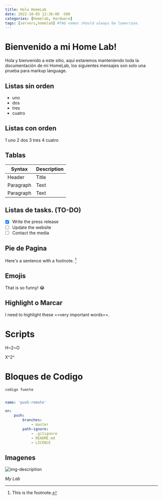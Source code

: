 ```yaml
---
title: Hola HomeLab
date: 2022-10-05 12:36:00 -500
categories: [Homelab, Hardware]
tags: [servers,homelab] #TAG names should always be lowercase.
---
```


# Bienvenido a mi Home Lab!

Hola y bienvenido a este sitio, aqui estaremos manteniendo toda la documentación de mi HomeLab, los siguientes mensajes son solo una prueba para markup language.

## Listas sin orden

* uno
* dos
* tres
* cuatro

## Listas con orden

1 uno
2 dos
3 tres
4 cuatro

## Tablas

| Syntax | Description |
| ----------- | ----------- |
| Header | Title |
| Paragraph | Text |
| Paragraph | Text |

## Listas de tasks. (TO-DO)

- [x] Write the press release
- [ ] Update the website
- [ ] Contact the media

## Pie de Pagina

Here's a sentence with a footnote. [^1]

[^1]: This is the footnote.

## Emojis

That is so funny! :joy:

## Highlight o Marcar

I need to highlight these ==very important words==.

# Scripts
H~2~O

X^2^

# Bloques de Codigo

`codigo fuente`

```yml

name: 'push-remote'

on:
    push:
        branches:
            - master
        path-ignore:
            - .gitignore
            - README.md
            - LICENCE
```
## Imagenes

![img-description](https://virtualizationreview.com/blogs/everyday-virtualization/2015/09/~/media/ECG/virtualizationreview/Images/2015/09/0915vrm_vanoverFigs.ashx)

_My Lab_

